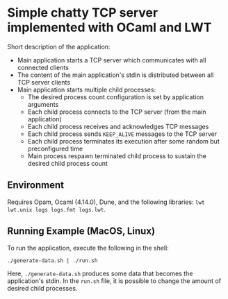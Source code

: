 # Simple chatty TCP server implemented with OCaml and LWT

Short description of the application:
 * Main application starts a TCP server which communicates with all connected clients
 * The content of the main application's stdin is distributed between all TCP server clients
 * Main application starts multiple child processes:
   * The desired process count configuration is set by application arguments
   * Each child process connects to the TCP server (from the main application)
   * Each child process receives and acknowledges TCP messages
   * Each child process sends `KEEP_ALIVE` messages to the TCP server
   * Each child process terminates its execution after some random but preconfigured time
   * Main process respawn terminated child process to sustain the desired child process count
  

## Environment

Requires Opam, Ocaml (4.14.0), Dune, and the following libraries: `lwt lwt.unix logs logs.fmt logs.lwt`.

## Running Example (MacOS, Linux)

To run the application, execute the following in the shell:

```
./generate-data.sh | ./run.sh
```

Here, `./generate-data.sh` produces some data that becomes the application's stdin.
In the `run.sh` file, it is possible to change the amount of desired child processes.
